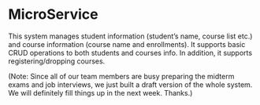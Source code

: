 # MicroService
This system manages student information (student’s name, course list etc.) and course information (course name and enrollments). It supports basic CRUD operations to both students and courses info. In addition, it supports registering/dropping courses.

(Note: Since all of our team members are busy preparing the midterm exams and job interviews, we just built a draft version of the whole system. We will definitely fill things up in the next week. Thanks.)

